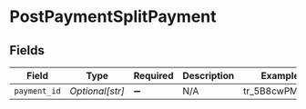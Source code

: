 # PostPaymentSplitPayment


## Fields

| Field              | Type               | Required           | Description        | Example            |
| ------------------ | ------------------ | ------------------ | ------------------ | ------------------ |
| `payment_id`       | *Optional[str]*    | :heavy_minus_sign: | N/A                | tr_5B8cwPMGnU      |